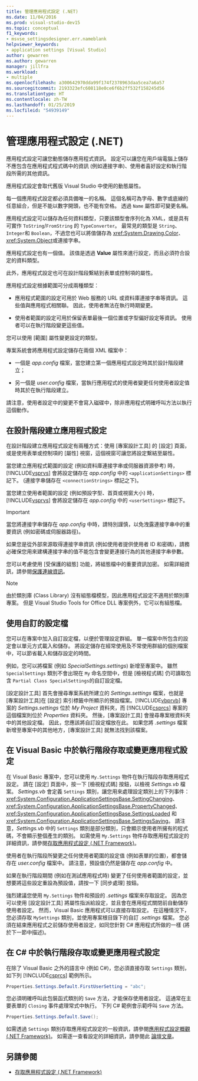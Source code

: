 ```yaml
---
title: 管理應用程式設定 (.NET)
ms.date: 11/04/2016
ms.prod: visual-studio-dev15
ms.topic: conceptual
f1_keywords:
- msvse_settingsdesigner.err.nameblank
helpviewer_keywords:
- application settings [Visual Studio]
author: gewarren
ms.author: gewarren
manager: jillfra
ms.workload:
- multiple
ms.openlocfilehash: a300642970dda99f174f2378963daa5cea7a6a57
ms.sourcegitcommit: 2193323efc608118e0ce6f6b2ff532f158245d56
ms.translationtype: HT
ms.contentlocale: zh-TW
ms.lasthandoff: 01/25/2019
ms.locfileid: "54939149"
---
```

# <a name="manage-application-settings-net"></a>管理應用程式設定 (.NET)

應用程式設定可讓您動態儲存應用程式資訊。 設定可以讓您在用戶端電腦上儲存不應包含在應用程式程式碼中的資訊 (例如連接字串)、使用者喜好設定和執行階段所需的其他資訊。

應用程式設定會取代舊版 Visual Studio 中使用的動態屬性。

每一個應用程式設定都必須具備唯一的名稱。 這個名稱可為字母、數字或底線的任意組合，但是不能以數字開頭，也不能有空格。 透過 `Name` 屬性即可變更名稱。

應用程式設定可以儲存為任何資料類型，只要該類型會序列化為 XML，或是具有可實作 `ToString`/`FromString` 的 `TypeConverter`。 最常見的類型是 `String`、 `Integer`和 `Boolean`，不過您也可以將值儲存為 <xref:System.Drawing.Color>、 <xref:System.Object>或連接字串。

應用程式設定也有一個值。 該值是透過 **Value** 屬性來進行設定，而且必須符合設定的資料類型。

此外，應用程式設定也可在設計階段繫結到表單或控制項的屬性。

應用程式設定根據範圍可分成兩種類型：

- 應用程式範圍的設定可用於 Web 服務的 URL 或資料庫連接字串等資訊。 這些值與應用程式相關聯。 因此，使用者無法在執行時期變更。

- 使用者範圍的設定可用於保留表單最後一個位置或字型偏好設定等資訊。 使用者可以在執行階段變更這些值。

您可以使用 [範圍]  屬性變更設定的類型。

專案系統會將應用程式設定儲存在兩個 XML 檔案中：

- 一個是 *app.config* 檔案，當您建立第一個應用程式設定時其於設計階段建立；

- 另一個是 *user.config* 檔案，當執行應用程式的使用者變更任何使用者設定值時其於在執行階段建立。

請注意，使用者設定中的變更不會寫入磁碟中，除非應用程式明確呼叫方法以執行這個動作。

## <a name="create-application-settings-at-design-time"></a>在設計階段建立應用程式設定

在設計階段建立應用程式設定有兩種方式：使用 [專案設計工具]  的 [設定] 頁面，或是使用表單或控制項的 [屬性]  視窗，這個視窗可讓您將設定繫結至屬性。

當您建立應用程式範圍的設定 (例如資料庫連接字串或伺服器資源參考) 時，[!INCLUDE[vsprvs](../code-quality/includes/vsprvs_md.md)] 會將設定儲存在 *app.config* 中的 `<applicationSettings>` 標記下。 (連接字串儲存在 `<connectionStrings>` 標記之下)。

當您建立使用者範圍的設定 (例如預設字型、首頁或視窗大小) 時，[!INCLUDE[vsprvs](../code-quality/includes/vsprvs_md.md)] 會將設定儲存在 *app.config* 中的 `<userSettings>` 標記下。

> [!IMPORTANT]
> 當您將連接字串儲存在 *app.config* 中時，請特別謹慎，以免洩露連接字串中的重要資訊 (例如密碼或伺服器路徑)。
>
> 如果您是從外部來源取得連接字串資訊 (例如使用者提供使用者 ID 和密碼)，請務必確保您用來建構連接字串的值不能包含會變更連接行為的其他連接字串參數。
>
> 您可以考慮使用 [受保護的組態] 功能，將組態檔中的重要資訊加密。 如需詳細資訊，請參閱[保護連線資訊](/dotnet/framework/data/adonet/protecting-connection-information)。

> [!NOTE]
> 由於類別庫 (Class Library) 沒有組態檔模型，因此應用程式設定不適用於類別庫專案。 但是 Visual Studio Tools for Office DLL 專案例外，它可以有組態檔。

## <a name="use-customized-settings-files"></a>使用自訂的設定檔

您可以在專案中加入自訂設定檔，以便於管理設定群組。 單一檔案中所包含的設定會以單元方式載入和儲存。 將設定儲存在經常使用及不常使用群組的個別檔案中，可以節省載入和儲存設定的時間。

例如，您可以將檔案 (例如 *SpecialSettings.settings*) 新增至專案中。 雖然 `SpecialSettings` 類別不會出現在 `My` 命名空間中，但是 [檢視程式碼]  仍可讀取包含 `Partial Class SpecialSettings`的自訂設定檔。

[設定設計工具] 首先會搜尋專案系統所建立的 *Settings.settings* 檔案，也就是 [專案設計工具]在 [設定] 索引標籤中所顯示的預設檔案。[!INCLUDE[vbprvb](../code-quality/includes/vbprvb_md.md)] 專案的 *Settings.settings* 位於 *My Project* 資料夾，而 [!INCLUDE[csprcs](../data-tools/includes/csprcs_md.md)] 專案的這個檔案則位於 *Properties* 資料夾。 然後，[專案設計工具] 會搜尋專案根資料夾中的其他設定檔。 因此，您應該將自訂設定檔放在此。 如果您將 *.settings* 檔案新增至專案中的其他地方，[專案設計工具] 就無法找到該檔案。

## <a name="access-or-change-application-settings-at-run-time-in-visual-basic"></a>在 Visual Basic 中於執行階段存取或變更應用程式設定

在 Visual Basic 專案中，您可以使用 `My.Settings` 物件在執行階段存取應用程式設定。 請在 [設定] 頁面中，按一下 [檢視程式碼] 按鈕，以檢視 *Settings.vb* 檔案。 *Settings.vb* 會定義 `Settings` 類別，讓您用來處理設定類別上的下列事件：<xref:System.Configuration.ApplicationSettingsBase.SettingChanging>、<xref:System.Configuration.ApplicationSettingsBase.PropertyChanged>、<xref:System.Configuration.ApplicationSettingsBase.SettingsLoaded> 和 <xref:System.Configuration.ApplicationSettingsBase.SettingsSaving>。 請注意，*Settings.vb* 中的 `Settings` 類別是部分類別，只會顯示使用者所擁有的程式碼，不會顯示整個產生的類別。 如需使用 `My.Settings` 物件存取應用程式設定的詳細資訊，請參閱[存取應用程式設定 (.NET Framework)](/dotnet/visual-basic/developing-apps/programming/app-settings/accessing-application-settings)。

使用者在執行階段所變更之任何使用者範圍的設定值 (例如表單的位置)，都會儲存在 *user.config* 檔案中。 請注意，預設值仍然是儲存在 *app.config* 中。

如果在執行階段期間 (例如在測試應用程式時) 變更了任何使用者範圍的設定，並想要將這些設定重設為預設值，請按一下 [同步處理] 按鈕。

強烈建議您使用 `My.Settings` 物件和預設的 *.settings* 檔案來存取設定。 因為您可以使用 [設定設計工具] 將屬性指派給設定，並且會在應用程式關閉前自動儲存使用者設定。 然而，Visual Basic 應用程式可以直接存取設定。 在這種情況下，您必須存取 `MySettings` 類別，並使用專案根目錄下的自訂 *.settings* 檔案。 您必須在結束應用程式之前儲存使用者設定，如同您針對 C# 應用程式所做的一樣 (將於下一節中描述)。

## <a name="access-or-change-application-settings-at-run-time-in-c"></a>在 C# 中於執行階段存取或變更應用程式設定 #

在除了 Visual Basic 之外的語言中 (例如 C#)，您必須直接存取 `Settings` 類別，如下列 [!INCLUDE[csprcs](../data-tools/includes/csprcs_md.md)] 範例所示。

```csharp
Properties.Settings.Default.FirstUserSetting = "abc";
```

您必須明確呼叫此包裝函式類別的 `Save` 方法，才能保存使用者設定。 這通常在主要表單的 `Closing` 事件處理常式中執行。 下列 C# 範例會示範呼叫 `Save` 方法。

```csharp
Properties.Settings.Default.Save();
```

如需透過 `Settings` 類別存取應用程式設定的一般資訊，請參閱[應用程式設定概觀 (.NET Framework)](/dotnet/framework/winforms/advanced/application-settings-overview)。 如需逐一查看設定的詳細資訊，請參閱此 [論壇文章](https://social.msdn.microsoft.com/Forums/vstudio/40fbb470-f1e8-4a02-a4a0-9f62b54d0fc4/is-this-possible-propertiessettingsdefault?forum=csharpgeneral)。

## <a name="see-also"></a>另請參閱

- [存取應用程式設定 (.NET Framework)](/dotnet/visual-basic/developing-apps/programming/app-settings/accessing-application-settings)
